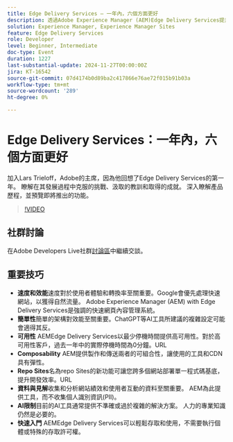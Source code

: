 ```yaml
---
title: Edge Delivery Services — 一年內，六個方面更好
description: 透過Adobe Experience Manager (AEM)Edge Delivery Services提升使用者體驗和轉換率，提供高速、簡化、高可用性、可組合性、可存放庫網站以實現有效開發，以及強大的資料深入分析功能，無需收集PII。
solution: Experience Manager, Experience Manager Sites
feature: Edge Delivery Services
role: Developer
level: Beginner, Intermediate
doc-type: Event
duration: 1227
last-substantial-update: 2024-11-27T00:00:00Z
jira: KT-16542
source-git-commit: 07d4174b0d89ba2c417866e76ae72f015b91b03a
workflow-type: tm+mt
source-wordcount: '289'
ht-degree: 0%

---
```



# Edge Delivery Services：一年內，六個方面更好

加入Lars Trieloff，Adobe的主席，因為他回想了Edge Delivery Services的第一年。 瞭解在其發展過程中克服的挑戰、汲取的教訓和取得的成就。 深入瞭解產品歷程，並預覽即將推出的功能。

>[!VIDEO](https://video.tv.adobe.com/v/3439436/?learn=on&enablevpops)

## 社群討論

在Adobe Developers Live社群[討論區](https://adobe.ly/3NTU0qS)中繼續交談。

## 重要技巧

* **速度和效能**&#x200B;速度對於使用者體驗和轉換率至關重要。Google會優先處理快速網站，以獲得自然流量。 Adobe Experience Manager (AEM) with Edge Delivery Services是強調的快速網頁內容管理系統。
* **簡單性**&#x200B;簡單的架構對效能至關重要。ChatGPT等AI工具所建議的複雜設定可能會適得其反。
* **可用性** AEMEdge Delivery Services以最少停機時間提供高可用性。對於高可用性客戶，過去一年中的實際停機時間為0分鐘。&#x200B;URL
* **Composability** AEM提供製作和傳送兩者的可組合性，讓使用的工具和CDN具有彈性。
* **Repo Sites**&#x200B;名為repo Sites的新功能可讓您跨多個網站部署單一程式碼基底，提升開發效率。&#x200B;URL
* **資料與見解**&#x200B;收集和分析網站績效和使用者互動的資料至關重要。 AEM為此提供工具，而不收集個人識別資訊(PII)。
* **AI限制**&#x200B;目前的AI工具通常提供不準確或過於複雜的解決方案。 人力的專業知識仍然是必要的。
* **快速入門** AEMEdge Delivery Services可以輕鬆存取和使用，不需要執行個體或特殊的存取許可權。
